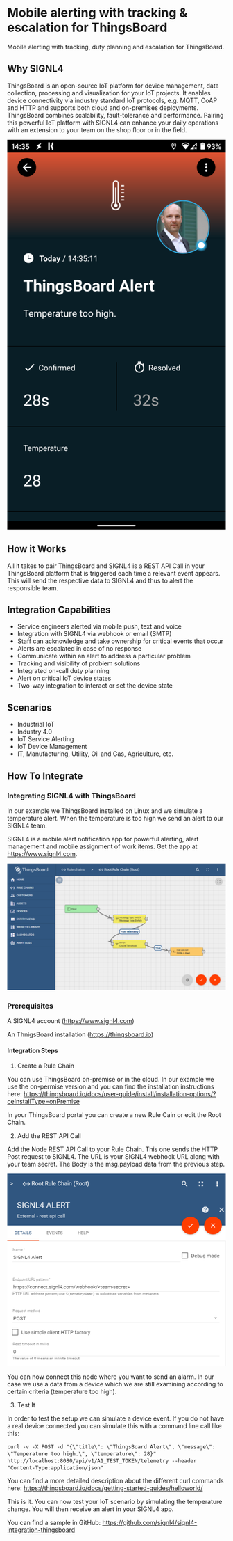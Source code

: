 # Mobile alerting with tracking & escalation for ThingsBoard

Mobile alerting with tracking, duty planning and escalation for ThingsBoard.

## Why SIGNL4

ThingsBoard is an open-source IoT platform for device management, data collection, processing and visualization for your IoT projects. It enables device connectivity via industry standard IoT protocols, e.g. MQTT, CoAP and HTTP and supports both cloud and on-premises deployments. ThingsBoard combines scalability, fault-tolerance and performance. Pairing this powerful IoT platform with SIGNL4 can enhance your daily operations with an extension to your team on the shop floor or in the field.

![SIGNL4](signl4-thingsboard.png)

## How it Works

All it takes to pair ThingsBoard and SIGNL4 is a REST API Call in your ThingsBoard platform that is triggered each time a relevant event appears. This will send the respective data to SIGNL4 and thus to alert the responsible team.

## Integration Capabilities

- Service engineers alerted via mobile push, text and voice
- Integration with SIGNL4 via webhook or email (SMTP)
- Staff can acknowledge and take ownership for critical events that occur
- Alerts are escalated in case of no response
- Communicate within an alert to address a particular problem
- Tracking and visibility of problem solutions
- Integrated on-call duty planning
- Alert on critical IoT device states
- Two-way integration to interact or set the device state

## Scenarios

- Industrial IoT
- Industry 4.0
- IoT Service Alerting
- IoT Device Management
- IT, Manufacturing, Utility, Oil and Gas, Agriculture, etc.

## How To Integrate

### Integrating SIGNL4 with ThingsBoard

In our example we ThingsBoard installed on Linux and we simulate a temperature alert. When the temperature is too high we send an alert to our SIGNL4 team.

SIGNL4 is a mobile alert notification app for powerful alerting, alert management and mobile assignment of work items. Get the app at https://www.signl4.com.

![ThingsBoard](thingsboard-rule-chain.png)

### Prerequisites

A SIGNL4 account (https://www.signl4.com)

An ThnigsBoard installation (https://thingsboard.io)

#### Integration Steps

1. Create a Rule Chain 

You can use ThingsBoard on-premise or in the cloud. In our example we use the on-permise version and you can find the installation instructions here:
https://thingsboard.io/docs/user-guide/install/installation-options/?ceInstallType=onPremise

In your ThingsBoard portal you can create a new Rule Cain or edit the Root Chain.

2. Add the REST API Call  

Add the Node REST API Call to your Rule Chain. This one sends the HTTP Post request to SIGNL4. The URL is your SIGNL4 webhook URL along with your team secret. The Body is the msg.payload data from the previous step.

![REST API Call](thingsboard-rest.png)

You can now connect this node where you want to send an alarm. In our case we use a data from a device which we are still examining according to certain criteria (temperature too high).

3. Test It  

In order to test the setup we can simulate a device event. If you do not have a real device connected you can simulate this with a command line call like this:

```
curl -v -X POST -d "{\"title\": \"ThingsBoard Alert\", \"message\": \"Temperature too high.\", \"temperature\": 28}" http://localhost:8080/api/v1/A1_TEST_TOKEN/telemetry --header "Content-Type:application/json"
```

You can find a more detailed description about the different curl commands here:
https://thingsboard.io/docs/getting-started-guides/helloworld/

This is it. You can now test your IoT scenario by simulating the temperature change. You will then receive an alert in your SIGNL4 app.

You can find a sample in GitHub:
https://github.com/signl4/signl4-integration-thingsboard
